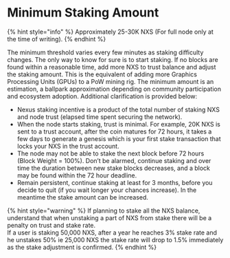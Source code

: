 # Minimum Staking Amount

{% hint style="info" %}
Approximately 25-30K NXS (For full node only at the time of writing).
{% endhint %}

The minimum threshold varies every few minutes as staking difficulty changes. The only way to know for sure is to start staking. If no blocks are found within a reasonable time, add more NXS to trust balance and adjust the staking amount. This is the equivalent of adding more Graphics Processing Units (GPUs) to a PoW mining rig. The minimum amount is an estimation, a ballpark approximation depending on community participation and ecosystem adoption. Additional clarification is provided below:

* Nexus staking incentive is a product of the total number of staking NXS and node trust (elapsed time spent securing the network).
* When the node starts staking, trust is minimal. For example, 20K NXS is sent to a trust account, after the coin matures for 72 hours, it takes a few days to generate a genesis which is your first stake transaction that locks your NXS in the trust account.
* The node may not be able to stake the next block before 72 hours (Block Weight = 100%). Don’t be alarmed, continue staking and over time the duration between new stake blocks decreases, and a block may be found within the 72 hour deadline.
* Remain persistent, continue staking at least for 3 months, before you decide to quit (if you wait longer your chances increase). In the meantime the stake amount can be increased.

{% hint style="warning" %}
If planning to stake all the NXS balance, understand that when unstaking a part of NXS from stake there will be a penalty on trust and stake rate. \
If a user is staking 50,000 NXS, after a year he reaches 3% stake rate and he unstakes 50% ie 25,000 NXS the stake rate will drop to 1.5% immediately as the stake adjustment is confirmed.
{% endhint %}
